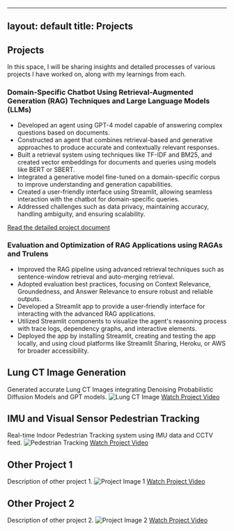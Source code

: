 
---
layout: default
title: Projects
---
## Projects
In this space, I will be sharing insights and detailed processes of various projects I have worked on, along with my learnings from each.

### Domain-Specific Chatbot Using Retrieval-Augmented Generation (RAG) Techniques and Large Language Models (LLMs)

- Developed an agent using GPT-4 model capable of answering complex questions based on documents.
- Constructed an agent that combines retrieval-based and generative approaches to produce accurate and contextually relevant responses.
- Built a retrieval system using techniques like TF-IDF and BM25, and created vector embeddings for documents and queries using models like BERT or SBERT.
- Integrated a generative model fine-tuned on a domain-specific corpus to improve understanding and generation capabilities.
- Created a user-friendly interface using Streamlit, allowing seamless interaction with the chatbot for domain-specific queries.
- Addressed challenges such as data privacy, maintaining accuracy, handling ambiguity, and ensuring scalability.

[Read the detailed project document](sandbox:/mnt/data/RAG_Domain_Specific_Chatbot.md)

### Evaluation and Optimization of RAG Applications using RAGAs and Trulens

- Improved the RAG pipeline using advanced retrieval techniques such as sentence-window retrieval and auto-merging retrieval.
- Adopted evaluation best practices, focusing on Context Relevance, Groundedness, and Answer Relevance to ensure robust and reliable outputs.
- Developed a Streamlit app to provide a user-friendly interface for interacting with the advanced RAG applications.
- Utilized Streamlit components to visualize the agent's reasoning process with trace logs, dependency graphs, and interactive elements.
- Deployed the app by installing Streamlit, creating and testing the app locally, and using cloud platforms like Streamlit Sharing, Heroku, or AWS for broader accessibility.

## Lung CT Image Generation
Generated accurate Lung CT Images integrating Denoising Probabilistic Diffusion Models and GPT models.
![Lung CT Image](path/to/lung-ct-image.jpg)
[Watch Project Video](https://www.youtube.com/watch?v=example)

## IMU and Visual Sensor Pedestrian Tracking
Real-time Indoor Pedestrian Tracking system using IMU data and CCTV feed.
![Pedestrian Tracking](path/to/pedestrian-tracking.jpg)
[Watch Project Video](https://www.youtube.com/watch?v=example)

## Other Project 1
Description of other project 1.
![Project Image 1](path/to/project-image1.jpg)
[Watch Project Video](https://www.youtube.com/watch?v=example)

## Other Project 2
Description of other project 2.
![Project Image 2](path/to/project-image2.jpg)
[Watch Project Video](https://www.youtube.com/watch?v=example)
